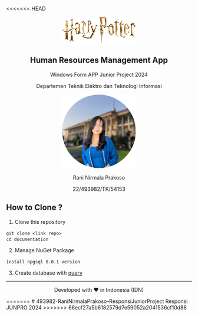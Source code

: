 <<<<<<< HEAD
<p align="center">
 <img width="200px" src="documentation/Hp_Logo.png" />
 <h2 align="center">Human Resources Management App</h2>
 <p align="center">Windows Form APP Junior Project 2024</p>
 <p align="center">Departemen Teknik Elektro dan Teknologi Informasi</p>
</p>
<p align="center">
 <img width="200px" src="documentation/Personal_Images.png" />
 <p align="center">Rani Nirmala Prakoso</p>
 <p align="center">22/493982/TK/54153</p>
</p>

## How to Clone ?
1. Clone this repository
```
git clone <link repo>
cd documentation
```
2.  Manage NuGet Package
```
install npgsql 8.0.1 version
```
3. Create database with [query]()

<hr>
<p align="center">
Developed with ❤️ in Indonesia (IDN)
</p>
=======
# 493982-RaniNirmalaPrakoso-ResponsiJuniorProject
Responsi JUNPRO 2024
>>>>>>> 66ecf27a5b6182579d7e59052a2041536cf10d88
